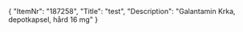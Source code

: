 {
  "ItemNr": "187258",
  "Title": "test",
  "Description": "Galantamin Krka, depotkapsel, hård 16 mg"
}